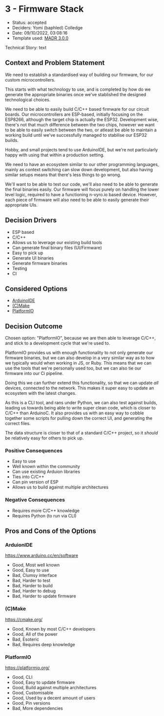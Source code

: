 # 3 - Firmware Stack

* Status: accepted <!-- optional -->
* Deciders: Yomi (baphled) Colledge <!-- optional -->
* Date: 09/10/2022, 03:08:16 <!-- optional -->
* Template used: [MADR 3.0.0](https://adr.github.io/madr/) <!-- optional -->

Technical Story: text <!-- optional -->

## Context and Problem Statement

We need to establish a standardised way of building our firmware, for our
custom microcontrollers.

This starts with what technology to use, and is completed by how do we generate
the appropriate binaries once we've stablished the designed technological
choices.

We need to be able to easily build C/C++ based firmware for our circuit boards.
Our microcontrollers are ESP-based, initially focusing on the ESP8266, although
the target chip is actually the ESP32. Development wise, there's not that much
difference between the two chips, however we want to be able to easily switch
between the two, or atleast be able to maintain a working build until we've
successfully managed to stabilise our ESP32 builds.

Hobby, and small projects tend to use ArduinoIDE, but we're not particularly
happy with using that within a production setting.

We need to have an ecosystem similar to our other programming languages, mainly
as context switching can slow down development, but also having similar setups
means that there's less things to go wrong.

We'll want to be able to test our code, we'll also need to be able to generate
the final binaries easily. Our firmware will focus purely on handling the lower
level logic, required to have a functioning n-vyro.io based device. However,
each piece of firmware will also need to be able to easily generate their
appropriate UIs.

## Decision Drivers <!-- optional -->

* ESP based
* C/C++
* Allows us to leverage our existing build tools
* Can generate final binary files (UI/Firmware)
* Easy to pick up
* Generate UI binaries
* Generate firmware binaries
* Testing
* CI

## Considered Options

* [ArduinoIDE](#arduionide)
* [(C)Make](#cmake)
* [PlatformIO](#platformio)

## Decision Outcome

Chosen option: "PlatformIO", because we are then able to leverage C/C++, and
stick to a development cycle that we're used to.

PlatformIO provides us with enough functionality to not only generate our
firmware binaries, but we can also develop in a very similar way as to how we
typically would when working in JS, or Ruby. This means that we can use the
tools that we're personally used too, but we can also tie our firmware into our
Ci pipeline.

Doing this we can further extend this functionality, so that we can update
_all_ devices, connected to the network. This makes it super easy to update an
ecosystem with the latest changes.

As this is a CLI tool, and rans under Python, we can also test against builds,
leading us towards being able to write super clean code, which is closer to
C/C++ than ArduinoC. It also provides us with an easy way to cobble together
some scripts for pulling down the correct UI, and generating the correct files.

The data structure is closer to that of a standard C/C++ project, so it
_should_ be relatively easy for others to pick up.

### Positive Consequences <!-- optional -->

* Easy to use
* Well known within the community
* Can use existing Arduion libraries
* Ties into C/C++
* Can pin version of ESP
* Allows us to build against multiple architectures

### Negative Consequences <!-- optional -->

* Requires more C/C++ knowledge
* Requires Python (to run via CLI)

## Pros and Cons of the Options <!-- optional -->

### ArduionIDE

https://www.arduino.cc/en/software

* Good, Most well known
* Good, Easy to use
* Bad, Clumsy interface
* Bad, Harder to test
* Bad, Harder to build
* Bad, Harder to debug
* Bad, Harder to update firmware

### (C)Make

https://cmake.org/

* Good, Known by most C/C++ developers
* Good, All of the power
* Bad, Esoteric
* Bad, Requires deep knowledge

### PlatformIO

https://platformio.org/

* Good, CLI
* Good, Easy to update firmware
* Good, Build against multiple architectures
* Good, Customisable
* Good, Used by a decent amount of users
* Good, Pin versions
* Bad, More dependencies

<!-- markdownlint-disable-file MD013 -->